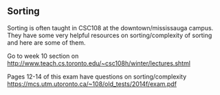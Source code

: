 ## Sorting

Sorting is often taught in CSC108 at the downtown/mississauga campus. They have some very helpful resources on sorting/complexity of sorting and here are some of them.

Go to week 10 section on  
http://www.teach.cs.toronto.edu/~csc108h/winter/lectures.shtml

Pages 12-14 of this exam have questions on sorting/complexity
https://mcs.utm.utoronto.ca/~108/old_tests/2014f/exam.pdf
